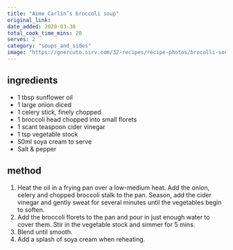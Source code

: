 ```yaml
---
title: "Aime Carlin’s broccoli soup"
original_link:
date_added: 2020-03-30
total_cook_time_mins: 20
serves: 2
category: "soups_and_sides"
image: "https://gnercuto.sirv.com/32-recipes/recipe-photos/brocolli-soup.png"
---
```


## ingredients

- 1 tbsp sunflower oil
- 1 large onion diced
- 1 celery stick, finely chopped
- 1 broccoli head chopped into small florets
- 1 scant teaspoon cider vinegar
- 1 tsp vegetable stock
- 50ml soya cream to serve
- Salt & pepper

## method

1. Heat the oil in a frying pan over a low-medium heat. Add the onion, celery and chopped broccoli stalk to the pan. Season, add the cider vinegar and gently sweat for several minutes until the vegetables begin to soften.
2. Add the broccoli florets to the pan and pour in just enough water to cover them. Stir in the vegetable stock and simmer for 5 mins.
3. Blend until smooth.
4. Add a splash of soya cream when reheating.

